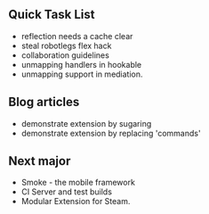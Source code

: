 ## Quick Task List
  * reflection needs a cache clear
  * steal robotlegs flex hack
  * collaboration guidelines
  * unmapping handlers in hookable
  * unmapping support in mediation.

## Blog articles
  * demonstrate extension by sugaring
  * demonstrate extension by replacing 'commands'

## Next major
  * Smoke - the mobile framework
  * CI Server and test builds
  * Modular Extension for Steam.
